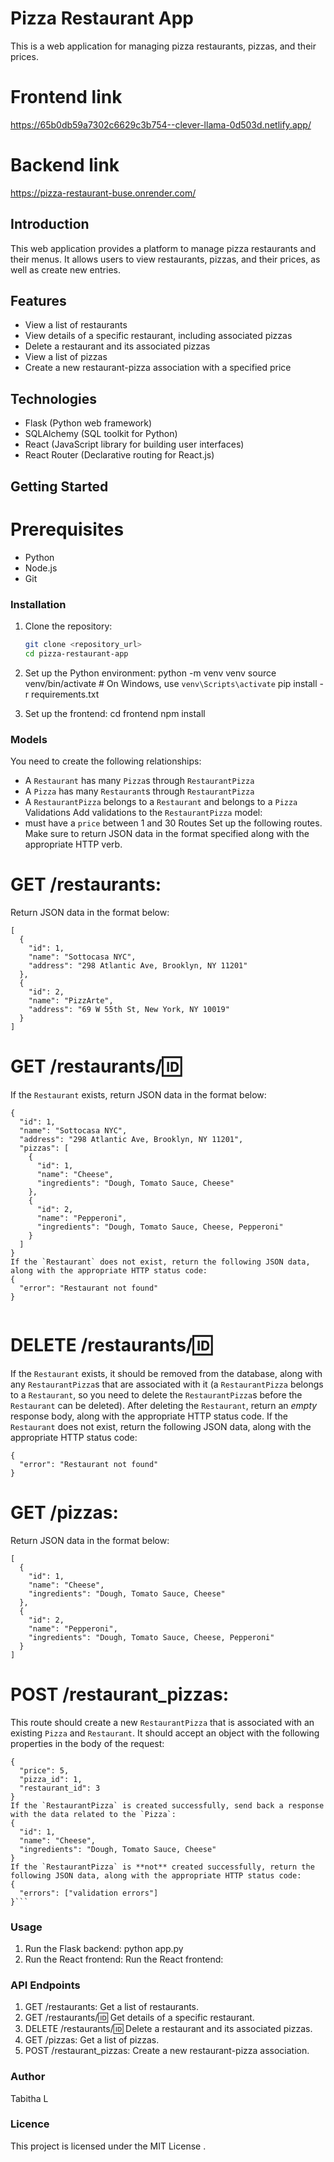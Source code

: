 # Pizza Restaurant App

This is a web application for managing pizza restaurants, pizzas, and their prices.
# Frontend link 
https://65b0db59a7302c6629c3b754--clever-llama-0d503d.netlify.app/
# Backend link
https://pizza-restaurant-buse.onrender.com/


## Introduction

This web application provides a platform to manage pizza restaurants and their menus. It allows users to view restaurants, pizzas, and their prices, as well as create new entries.

## Features

- View a list of restaurants
- View details of a specific restaurant, including associated pizzas
- Delete a restaurant and its associated pizzas
- View a list of pizzas
- Create a new restaurant-pizza association with a specified price

## Technologies

- Flask (Python web framework)
- SQLAlchemy (SQL toolkit for Python)
- React (JavaScript library for building user interfaces)
- React Router (Declarative routing for React.js)


## Getting Started

# Prerequisites

- Python
- Node.js
- Git

### Installation

1. Clone the repository:

   ```bash
   git clone <repository_url>
   cd pizza-restaurant-app
2. Set up the Python environment:
    python -m venv venv
    source venv/bin/activate  # On Windows, use `venv\Scripts\activate`
    pip install -r requirements.txt
3. Set up the frontend:
    cd frontend
    npm install

### Models
You need to create the following relationships:
- A `Restaurant` has many `Pizza`s through `RestaurantPizza`
- A `Pizza` has many `Restaurant`s through `RestaurantPizza`
- A `RestaurantPizza` belongs to a `Restaurant` and belongs to a `Pizza`
Validations
Add validations to the `RestaurantPizza` model:
- must have a `price` between 1 and 30
Routes
Set up the following routes. Make sure to return JSON data in the format specified along with the appropriate HTTP verb.
 

# GET /restaurants:
Return JSON data in the format below:
```
[
  {
    "id": 1,
    "name": "Sottocasa NYC",
    "address": "298 Atlantic Ave, Brooklyn, NY 11201"
  },
  {
    "id": 2,
    "name": "PizzArte",
    "address": "69 W 55th St, New York, NY 10019"
  }
]
``` 
# GET /restaurants/:id:
If the `Restaurant` exists, return JSON data in the format below:
```
{
  "id": 1,
  "name": "Sottocasa NYC",
  "address": "298 Atlantic Ave, Brooklyn, NY 11201",
  "pizzas": [
    {
      "id": 1,
      "name": "Cheese",
      "ingredients": "Dough, Tomato Sauce, Cheese"
    },
    {
      "id": 2,
      "name": "Pepperoni",
      "ingredients": "Dough, Tomato Sauce, Cheese, Pepperoni"
    }
  ]
}
If the `Restaurant` does not exist, return the following JSON data, along with the appropriate HTTP status code:
{
  "error": "Restaurant not found"
}
 

```

# DELETE /restaurants/:id:
If the `Restaurant` exists, it should be removed from the database, along with any `RestaurantPizza`s that are associated with it (a `RestaurantPizza` belongs to a `Restaurant`, so you need to delete the `RestaurantPizza`s before the `Restaurant` can be deleted).
After deleting the `Restaurant`, return an _empty_ response body, along with the appropriate HTTP status code.
If the `Restaurant` does not exist, return the following JSON data, along with the appropriate HTTP status code:
```
{
  "error": "Restaurant not found"
}
```
 

# GET /pizzas:
Return JSON data in the format below:
```
[
  {
    "id": 1,
    "name": "Cheese",
    "ingredients": "Dough, Tomato Sauce, Cheese"
  },
  {
    "id": 2,
    "name": "Pepperoni",
    "ingredients": "Dough, Tomato Sauce, Cheese, Pepperoni"
  }
]
```
# POST /restaurant_pizzas:
This route should create a new `RestaurantPizza` that is associated with an existing `Pizza` and `Restaurant`. It should accept an object with the following properties in the body of the request:
```
{
  "price": 5,
  "pizza_id": 1,
  "restaurant_id": 3
}
If the `RestaurantPizza` is created successfully, send back a response with the data related to the `Pizza`:
{
  "id": 1,
  "name": "Cheese",
  "ingredients": "Dough, Tomato Sauce, Cheese"
}
If the `RestaurantPizza` is **not** created successfully, return the following JSON data, along with the appropriate HTTP status code:
{
  "errors": ["validation errors"]
}```
```


### Usage
1. Run the Flask backend:
    python app.py
2. Run the React frontend:
     Run the React frontend:

### API Endpoints
1. GET /restaurants: Get a list of restaurants.
2. GET /restaurants/:id: Get details of a specific restaurant.
3. DELETE /restaurants/:id: Delete a restaurant and its associated pizzas.
4. GET /pizzas: Get a list of pizzas.
5. POST /restaurant_pizzas: Create a new restaurant-pizza association.

### Author
 Tabitha L

### Licence
  This project is licensed under the MIT License .


